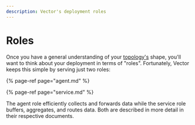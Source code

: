```yaml
---
description: Vector's deployment roles
---
```


# Roles

Once you have a general understanding of your [topology's](../topologies.md) shape, you'll want to think about your deployment in terms of "roles". Fortunately, Vector keeps this simple by serving just two roles:

{% page-ref page="agent.md" %}

{% page-ref page="service.md" %}

The agent role efficiently collects and forwards data while the service role buffers, aggregates, and routes data. Both are described in more detail in their respective documents.



